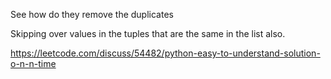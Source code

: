 See how do they remove the duplicates

Skipping over values in the tuples that are the same in the list also.

https://leetcode.com/discuss/54482/python-easy-to-understand-solution-o-n-n-time